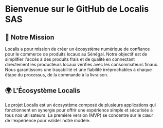 # Bienvenue sur le GitHub de Localis SAS

## 🚀 Notre Mission

Localis a pour mission de créer un écosystème numérique de confiance pour le commerce de produits locaux au Sénégal. Notre objectif est de simplifier l'accès à des produits frais et de qualité en connectant directement les producteurs locaux vérifiés avec les consommateurs finaux. Nous garantissons une traçabilité et une fiabilité irréprochables à chaque étape du processus, de la commande à la livraison.

## 🌍 L'Écosystème Localis

Le projet Localis est un écosystème composé de plusieurs applications qui fonctionnent en synergie pour offrir une expérience simple et sécurisée à tous nos utilisateurs. La première version (MVP) se concentre sur le cœur de l'expérience pour valider notre modèle.

